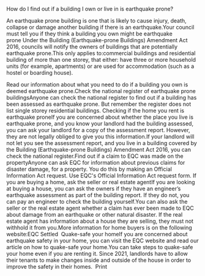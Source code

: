 How do I find out if a building I own or live in is earthquake prone?

An earthquake prone building is one that is likely to cause injury, death, collapse or damage another building if there is an earthquake.Your council must tell you if they think a building you own might be earthquake prone Under the Building (Earthquake-prone Buildings) Amendment Act 2016, councils will notify the owners of buildings that are potentially earthquake prone.This only applies to:commercial buildings and
residential building of more than one storey, that either:
have three or more household units (for example, apartments) or
are used for accommodation (such as a hostel or boarding house).

Read our information about what you need to do if a building you own is deemed earthquake prone.Check the national register of earthquake prone buildingsAnyone can check the national register to find out if a building has been assessed as earthquake prone. But remember the register does not list single storey residential buildings. Checking if the home you rent is earthquake proneIf you are concerned about whether the place you live is earthquake prone, and you know your landlord had the building assessed, you can ask your landlord for a copy of the assessment report. However, they are not legally obliged to give you this information.If your landlord will not let you see the assessment report, and you live in a building covered by the Building (Earthquake-prone Buildings) Amendment Act 2016, you can check the national register.Find out if a claim to EQC was made on the propertyAnyone can ask EQC for information about previous claims for disaster damage, for a property. You do this by making an Official Information Act request. Use EQC's Official Information Act request form. If you are buying a home, ask the seller or real estate agentIf you are looking at buying a house, you can ask the owners if they have an engineer’s earthquake assessment as part of the building report. If they do not, you can pay an engineer to check the building yourself.You can also ask the seller or the real estate agent whether a claim has ever been made to EQC about damage from an earthquake or other natural disaster. If the real estate agent has information about a house they are selling, they must not withhold it from you.More information for home buyers is on the following website:EQC
Settled
 Quake-safe your homeIf you are concerned about earthquake safety in your home, you can visit the EQC website and read our article on how to quake-safe your home.You can take steps to quake-safe your home even if you are renting it. Since 2021, landlords have to allow their tenants to make changes inside and outside of the house in order to improve the safety in their homes.   Print 